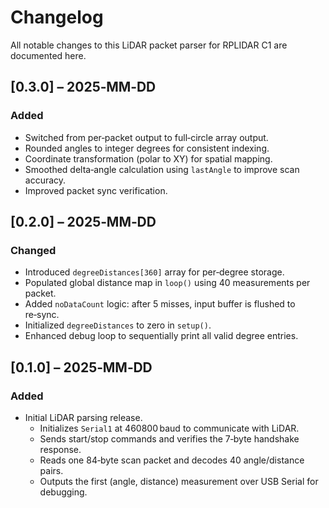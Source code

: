 # Changelog

All notable changes to this LiDAR packet parser for RPLIDAR C1 are documented here.

## [0.3.0] – 2025‑MM‑DD
### Added
- Switched from per‑packet output to full‑circle array output.
- Rounded angles to integer degrees for consistent indexing.
- Coordinate transformation (polar to XY) for spatial mapping.
- Smoothed delta‑angle calculation using `lastAngle` to improve scan accuracy.
- Improved packet sync verification.

## [0.2.0] – 2025‑MM‑DD
### Changed
- Introduced `degreeDistances[360]` array for per‑degree storage.
- Populated global distance map in `loop()` using 40 measurements per packet.
- Added `noDataCount` logic: after 5 misses, input buffer is flushed to re‑sync.
- Initialized `degreeDistances` to zero in `setup()`.
- Enhanced debug loop to sequentially print all valid degree entries.

## [0.1.0] – 2025‑MM‑DD
### Added
- Initial LiDAR parsing release.
  - Initializes `Serial1` at 460800 baud to communicate with LiDAR.
  - Sends start/stop commands and verifies the 7‑byte handshake response.
  - Reads one 84‑byte scan packet and decodes 40 angle/distance pairs.
  - Outputs the first (angle, distance) measurement over USB Serial for debugging.
